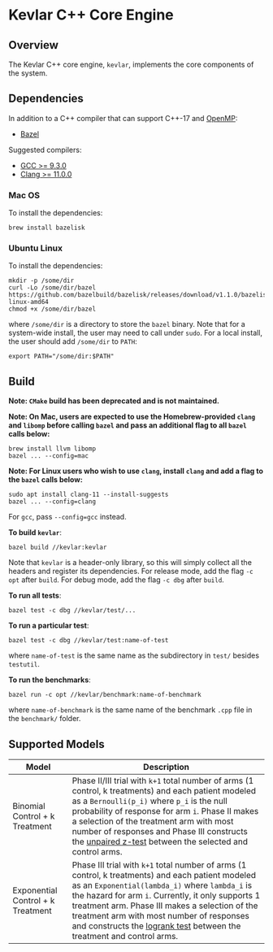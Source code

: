 # Kevlar C++ Core Engine

## Overview

The Kevlar C++ core engine, `kevlar`,
implements the core components of the system.

## Dependencies

In addition to a C++ compiler that can support C++-17 and [OpenMP](https://www.openmp.org/):
- [Bazel](https://bazel.build/)

Suggested compilers:
- [GCC >= 9.3.0](https://gcc.gnu.org/)
- [Clang >= 11.0.0](https://clang.llvm.org/)

### Mac OS

To install the dependencies:
```
brew install bazelisk 
```

### Ubuntu Linux

To install the dependencies:
```
mkdir -p /some/dir
curl -Lo /some/dir/bazel https://github.com/bazelbuild/bazelisk/releases/download/v1.1.0/bazelisk-linux-amd64
chmod +x /some/dir/bazel
```
where `/some/dir` is a directory to store the `bazel` binary.
Note that for a system-wide install, the user may need to call under `sudo`.
For a local install, the user should add `/some/dir` to `PATH`:
```
export PATH="/some/dir:$PATH"
```

## Build

__Note: `CMake` build has been deprecated and is not maintained.__

__Note: On Mac, users are expected to use the Homebrew-provided `clang`
and `libomp` before calling `bazel` and pass an additional flag to all `bazel` calls below:__
```
brew install llvm libomp
bazel ... --config=mac
```

__Note: For Linux users who wish to use `clang`,
install `clang` and add a flag to the `bazel` calls below:__
```
sudo apt install clang-11 --install-suggests
bazel ... --config=clang
```
For `gcc`, pass `--config=gcc` instead.

__To build `kevlar`__:
```
bazel build //kevlar:kevlar 
```
Note that `kevlar` is a header-only library,
so this will simply collect all the headers and register its dependencies.
For release mode, add the flag `-c opt` after `build`.
For debug mode, add the flag `-c dbg` after `build`.

__To run all tests__:
```
bazel test -c dbg //kevlar/test/... 
```

__To run a particular test__:
```
bazel test -c dbg //kevlar/test:name-of-test
```
where `name-of-test` is the same name as the subdirectory in `test/`
besides `testutil`.

__To run the benchmarks__:
```
bazel run -c opt //kevlar/benchmark:name-of-benchmark
```
where `name-of-benchmark` is the same name of 
the benchmark `.cpp` file in the `benchmark/` folder.

## Supported Models

| Model | Description |
| ----- | ----------- |
| Binomial Control + k Treatment | Phase II/III trial with `k+1` total number of arms (1 control, k treatments) and each patient modeled as a `Bernoulli(p_i)` where `p_i` is the null probability of response for arm `i`. Phase II makes a selection of the treatment arm with most number of responses and Phase III constructs the [unpaired z-test](https://en.wikipedia.org/wiki/Paired_difference_test#Power_of_the_paired_Z-test) between the selected and control arms. |
| Exponential Control + k Treatment | Phase III trial with `k+1` total number of arms (1 control, k treatments) and each patient modeled as an `Exponential(lambda_i)` where `lambda_i` is the hazard for arm `i`. Currently, it only supports 1 treatment arm. Phase III makes a selection of the treatment arm with most number of responses and constructs the [logrank test](https://en.wikipedia.org/wiki/Logrank_test) between the treatment and control arms. |

